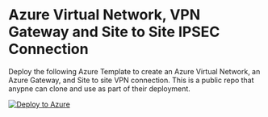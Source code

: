 # Azure Virtual Network, VPN Gateway and Site to Site IPSEC Connection 
Deploy the following Azure Template to create an Azure Virtual Network, an Azure Gateway, and Site to site VPN connection. This is a public repo that anypne can clone and use
as part of their deployment. 



[![Deploy to Azure](https://aka.ms/deploytoazurebutton)](https://portal.azure.com/#create/Microsoft.Template/uri/https%3A%2F%2Fraw.githubusercontent.com%2Fadelagar%2Fazurefwp%2Fmain%2Fazuredeploy.json)
